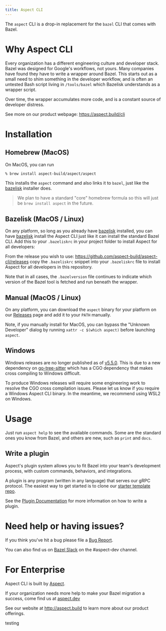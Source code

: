 ```yaml
---
title: Aspect CLI
---
```


The `aspect` CLI is a drop-in replacement for the `bazel` CLI that comes with Bazel.

# Why Aspect CLI

Every organization has a different engineering culture and developer stack.
Bazel was designed for Google's workflows, not yours.
Many companies have found they have to write a wrapper around Bazel.
This starts out as a small need to shim something in the developer workflow, and is often an
untested Bash script living in `/tools/bazel` which Bazelisk understands as a wrapper script.

Over time, the wrapper accumulates more code, and is a constant source of developer distress.

See more on our product webpage: <https://aspect.build/cli>

# Installation

## Homebrew (MacOS)

On MacOS, you can run

```sh
% brew install aspect-build/aspect/aspect
```

This installs the `aspect` command and also links it to `bazel`, just like the [bazelisk] installer does.

> We plan to have a standard "core" homebrew formula so this will just be `brew install aspect` in the future.

## Bazelisk (MacOS / Linux)

On any platform, so long as you already have [bazelisk] installed, you can have [bazelisk]
install the Aspect CLI just like it can install the standard Bazel CLI.
Add this to your `.bazeliskrc` in your project folder to install Aspect for all developers:

From the release you wish to use: https://github.com/aspect-build/aspect-cli/releases copy the `.bazeliskrc` snippet
into your `.bazeliskrc` file to install Aspect for all developers in this repository.

Note that in all cases, the `.bazelversion` file continues to indicate which version of the
Bazel tool is fetched and run beneath the wrapper.

## Manual (MacOS / Linux)

On any platform, you can download the `aspect` binary for your platform on our
[Releases](https://github.com/aspect-build/aspect-cli/releases) page and add it to your `PATH` manually.

Note, if you manually install for MacOS, you can bypass the "Unknown Developer" dialog by running
`xattr -c $(which aspect)` before launching `aspect`.

## Windows

Windows releases are no longer published as of [v5.5.0](https://github.com/aspect-build/aspect-cli/releases/tag/5.5.0).
This is due to a new dependency on [go-tree-sitter](https://github.com/tree-sitter/tree-sitter-go)
which has a CGO dependency that makes cross compiling to Windows difficult.

To produce Windows releases will require some engineering work to resolve the CGO cross compilation issues.
Please let us know if you require a Windows Aspect CLI binary.
In the meantime, we recommend using WSL2 on Windows.

# Usage

Just run `aspect help` to see the available commands.
Some are the standard ones you know from Bazel, and others are new, such as `print` and `docs`.

## Write a plugin

Aspect's plugin system allows you to fit Bazel into your team's development process,
with custom commands, behaviors, and integrations.

A plugin is any program (written in any language) that serves our gRPC protocol.
The easiest way to get started is to clone our
[starter template repo](https://github.com/aspect-build/aspect-cli-plugin-template).

See the [Plugin Documentation](./plugins.md) for more information on how to write a plugin.

# Need help or having issues?

If you think you've hit a bug please file a [Bug Report](https://github.com/aspect-build/aspect-cli/issues/new/choose).

You can also find us on [Bazel Slack](https://slack.bazel.build/) on the #aspect-dev channel.

# For Enterprise

Aspect CLI is built by [Aspect](http://aspect.build).

If your organization needs more help to make your Bazel migration a success,
come find us at [aspect.dev](https://aspect.dev)

See our website at <http://aspect.build> to learn more about our product offerings.

[bazel]: http://bazel.build
[github releases]: https://github.com/aspect-dev/aspect-cli/releases
[bazelisk]: https://github.com/bazelbuild/bazelisk

testing
